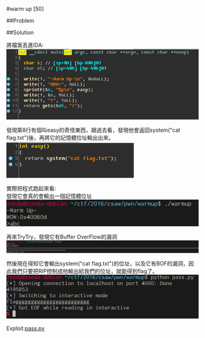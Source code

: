 #warm up [50]

##Problem

##Solution

將檔案丟進IDA:   
![picture](picture/main.PNG)

發現第8行有個叫easy的奇怪東西，跟過去看，發現他會返回system("cat flag.txt")後，再將它的記憶體位址輸出出來。      
![picture](picture/easy.PNG)

實際把程式跑起來看:   
發現它會真的會輸出一個記憶體位址   
![picture](picture/start.PNG)

再來TryTry，發現它有Buffer OverFlow的漏洞   
![picture](picture/bof.PNG)

然後現在得知它會輸出system("cat flag.txt")的位址，以及它有BOF的漏洞，因此我們只要把RIP控制成他輸出給我們的位址，就能得到flag了。   
![picture](picture/result.PNG)

Exploit:[pass.py](pass.py)


